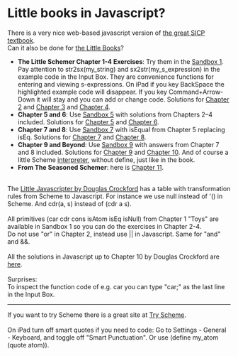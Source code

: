# Little books in Javascript?
There is a very nice web-based javascript version of <a href="https://sourceacademy.org/sicpjs/index">
the great SICP textbook</a>.<br>
Can it also be done for 
<a href="https://mitpress.mit.edu/little-books-on-big-topics-in-computer-science/">the Little Books</a>?<br>
- **The Little Schemer Chapter 1-4 Exercises**: Try them in the [Sandbox 1](https://joostjacob.github.io/Little/toys.html).<br>
Pay attention to str2sx(my_string) and sx2str(my_s_expression) in the example code in the Input Box. 
They are convenience functions for entering and viewing s-expressions. 
On iPad if you key BackSpace the highlighted example code will disappear. 
If you key Command+Arrow-Down it will stay and you can add or change code. Solutions for
[Chapter 2](https://joostjacob.github.io/Little/chapter2.js) and 
[Chapter 3](https://joostjacob.github.io/Little/chapter3.js) and 
[Chapter 4](https://joostjacob.github.io/Little/chapter4.js).
- **Chapter 5 and 6**: Use [Sandbox 5](https://joostjacob.github.io/Little/chapter5.html) with solutions from Chapters 2–4 included.
Solutions for [Chapter 5](https://joostjacob.github.io/Little/chapter5.js) and 
[Chapter 6](https://joostjacob.github.io/Little/chapter6.js).
- **Chapter 7 and 8**: Use [Sandbox 7](https://joostjacob.github.io/Little/chapter7.html) with isEqual from Chapter 5 replacing isEq.
Solutions for [Chapter 7](https://joostjacob.github.io/Little/chapter7.js) and 
[Chapter 8](https://joostjacob.github.io/Little/chapter8.js).
- **Chapter 9 and Beyond**: Use [Sandbox 9](https://joostjacob.github.io/Little/chapter9.html) with answers from Chapter 7 and 8 included. 
Solutions for [Chapter 9](https://joostjacob.github.io/Little/chapter9.js) and 
[Chapter 10](https://joostjacob.github.io/Little/chapter10.js). 
And of course a little Scheme [interpreter](https://joostjacob.github.io/Little/scheme10.html), without define, just like in the book.
- **From The Seasoned Schemer**: here is [Chapter 11](https://joostjacob.github.io/Little/chapter11.js).
<br>
The <a href="https://www.crockford.com/little.html">Little Javascripter by Douglas Crockford</a> has a table 
with transformation rules from Scheme to Javascript. For instance we use null instead of '() in Scheme. 
And cdr(a, s) instead of (cdr a s).<br>
<br>
All primitives (car cdr cons isAtom isEq isNull) from Chapter 1 "Toys" are available in Sandbox 1 so you can do the exercises in Chapter 2-4.<br>
Do not use "or" in Chapter 2, instead use || in Javascript. Same for "and" and &&.<br>
<br>
All the solutions in Javascript up to Chapter 10 by Douglas Crockford are
<a href="https://joostjacob.github.io/Little/little.js">here</a>.<br>
<br>
Surprises:<br>
To inspect the function code of e.g. car you can type "car;" as the last line in the Input Box.<br>
<hr>
If you want to try Scheme there is a great site at <a href="https://try.scheme.org">Try Scheme</a>.<br>
<br>
On iPad turn off smart quotes if you need to code: Go to Settings - General - Keyboard, and toggle off "Smart Punctuation". 
Or use (define my_atom (quote atom)).<br>
<br>
